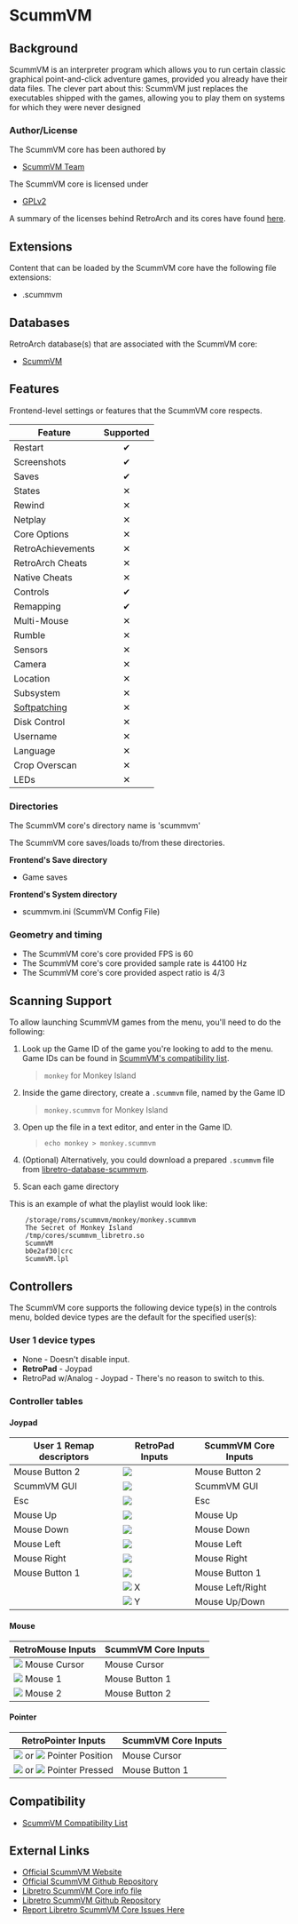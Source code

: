 # ScummVM

## Background

ScummVM is an interpreter program which allows you to run certain classic graphical point-and-click adventure games, provided you already have their data files. The clever part about this: ScummVM just replaces the executables shipped with the games, allowing you to play them on systems for which they were never designed

### Author/License

The ScummVM core has been authored by

- [ScummVM Team](http://www.scummvm.org/credits/)

The ScummVM core is licensed under

- [GPLv2](https://github.com/libretro/scummvm/blob/master/COPYING)

A summary of the licenses behind RetroArch and its cores have found [here](https://docs.libretro.com/tech/licenses/).

## Extensions

Content that can be loaded by the ScummVM core have the following file extensions:

- .scummvm

## Databases

RetroArch database(s) that are associated with the ScummVM core:

- [ScummVM](https://github.com/libretro/libretro-database/blob/master/rdb/ScummVM.rdb)

## Features

Frontend-level settings or features that the ScummVM core respects.

| Feature           | Supported |
|-------------------|:---------:|
| Restart           | ✔         |
| Screenshots       | ✔         |
| Saves             | ✔         |
| States            | ✕         |
| Rewind            | ✕         |
| Netplay           | ✕         |
| Core Options      | ✕         |
| RetroAchievements | ✕         |
| RetroArch Cheats  | ✕         |
| Native Cheats     | ✕         |
| Controls          | ✔         |
| Remapping         | ✔         |
| Multi-Mouse       | ✕         |
| Rumble            | ✕         |
| Sensors           | ✕         |
| Camera            | ✕         |
| Location          | ✕         |
| Subsystem         | ✕         |
| [Softpatching](https://docs.libretro.com/guides/softpatching/) | ✕         |
| Disk Control      | ✕         |
| Username          | ✕         |
| Language          | ✕         |
| Crop Overscan     | ✕         |
| LEDs              | ✕         |

### Directories

The ScummVM core's directory name is 'scummvm'

The ScummVM core saves/loads to/from these directories.

**Frontend's Save directory**

- Game saves

**Frontend's System directory**

- scummvm.ini (ScummVM Config File)

### Geometry and timing

- The ScummVM core's core provided FPS is 60
- The ScummVM core's core provided sample rate is 44100 Hz
- The ScummVM core's core provided aspect ratio is 4/3

## Scanning Support

To allow launching ScummVM games from the menu, you'll need to do the following:

1. Look up the Game ID of the game you're looking to add to the menu. Game IDs can be found in [ScummVM's compatibility list](http://scummvm.org/compatibility).
    > `monkey` for Monkey Island

2. Inside the game directory, create a `.scummvm` file, named by the Game ID
    > `monkey.scummvm` for Monkey Island

3. Open up the file in a text editor, and enter in the Game ID.
    > `echo monkey > monkey.scummvm`

4. (Optional) Alternatively, you could download a prepared `.scummvm` file from [libretro-database-scummvm](https://github.com/RobLoach/libretro-database-scummvm/tree/master/games).

5. Scan each game directory

This is an example of what the playlist would look like:

```
    /storage/roms/scummvm/monkey/monkey.scummvm
    The Secret of Monkey Island
    /tmp/cores/scummvm_libretro.so
    ScummVM
    b0e2af30|crc
    ScummVM.lpl
```
## Controllers

The ScummVM core supports the following device type(s) in the controls menu, bolded device types are the default for the specified user(s):

### User 1 device types

- None - Doesn't disable input.
- **RetroPad** - Joypad
- RetroPad w/Analog - Joypad - There's no reason to switch to this.

### Controller tables

#### Joypad

| User 1 Remap descriptors | RetroPad Inputs                                | ScummVM Core Inputs |
|--------------------------|------------------------------------------------|---------------------|
| Mouse Button 2           | ![](../image/retropad/retro_b.png)             | Mouse Button 2      |
| ScummVM GUI              | ![](../image/retropad/retro_select.png)        | ScummVM GUI         |
| Esc                      | ![](../image/retropad/retro_start.png)         | Esc                 |
| Mouse Up                 | ![](../image/retropad/retro_dpad_up.png)       | Mouse Up            |
| Mouse Down               | ![](../image/retropad/retro_dpad_down.png)     | Mouse Down          |
| Mouse Left               | ![](../image/retropad/retro_dpad_left.png)     | Mouse Left          |
| Mouse Right              | ![](../image/retropad/retro_dpad_right.png)    | Mouse Right         |
| Mouse Button 1           | ![](../image/retropad/retro_a_Round.png)       | Mouse Button 1      |
|                          | ![](../image/retropad/retro_left_stick.png) X  | Mouse Left/Right    |
|                          | ![](../image/retropad/retro_left_stick.png) Y  | Mouse Up/Down       |

#### Mouse

| RetroMouse Inputs                                   | ScummVM Core Inputs      |
|-----------------------------------------------------|--------------------------|
| ![](../image/retromouse/retro_mouse.png) Mouse Cursor | Mouse Cursor             |
| ![](../image/retromouse/retro_left.png) Mouse 1       | Mouse Button 1           |
| ![](../image/retromouse/retro_right.png) Mouse 2      | Mouse Button 2           |

#### Pointer

| RetroPointer Inputs                                                                                                  | ScummVM Core Inputs |
|----------------------------------------------------------------------------------------------------------------------|---------------------|
| ![](../image/retromouse/retro_mouse.png) or ![](../image/Button_Pack/Gestures/Gesture_Finger_Front.png) Pointer Position | Mouse Cursor        | 
| ![](../image/retromouse/retro_left.png) or ![](../image/Button_Pack/Gestures/Gesture_Tap.png) Pointer Pressed            | Mouse Button 1      |

## Compatibility

- [ScummVM Compatibility List](https://www.scummvm.org/compatibility/)

## External Links

- [Official ScummVM Website](http://scummvm.org/)
- [Official ScummVM Github Repository](https://github.com/scummvm/scummvm)
- [Libretro ScummVM Core info file](https://github.com/libretro/libretro-super/blob/master/dist/info/scummvm_libretro.info)
- [Libretro ScummVM Github Repository](https://github.com/libretro/scummvm)
- [Report Libretro ScummVM Core Issues Here](https://github.com/libretro/scummvm/issues)